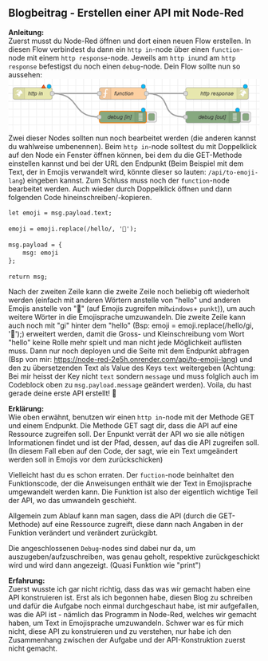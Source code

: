 ## Blogbeitrag - Erstellen einer API mit Node-Red

**Anleitung:**  
Zuerst musst du Node-Red öffnen und dort einen neuen Flow erstellen. In diesen Flow verbindest du dann ein `http in`-node über einen `function`-node mit einem `http response`-node. Jeweils am `http in`und am `http response` befestigst du noch einen `debug`-node. Dein Flow sollte nun so aussehen:
![Grundstruktur](../images/APImitNode-RedGrundstruktur.PNG)  
Zwei dieser Nodes sollten nun noch bearbeitet werden (die anderen kannst du wahlweise umbenennen). Beim `http in`-node solltest du mit Doppelklick auf den Node ein Fenster öffnen können, bei dem du die GET-Methode einstellen kannst und bei der URL den Endpunkt (Beim Beispiel mit dem Text, der in Emojis verwandelt wird, könnte dieser so lauten: `/api/to-emoji-lang`) eingeben kannst. Zum Schluss muss noch der `function`-node bearbeitet werden. Auch wieder durch Doppelklick öffnen und dann folgenden Code hineinschreiben/-kopieren.

```
let emoji = msg.payload.text;

emoji = emoji.replace(/hello/, '👋');

msg.payload = {
    msg: emoji
};

return msg;
```

Nach der zweiten Zeile kann die zweite Zeile noch beliebig oft wiederholt werden (einfach mit anderen Wörtern anstelle von "hello" und anderen Emojis anstelle von "👋" (auf Emojis zugreifen mit`windows`+ `punkt`)), um auch weitere Wörter in die Emojisprache umzuwandeln. Die zweite Zeile kann auch noch mit "gi" hinter dem "hello" (Bsp: emoji = emoji.replace(/hello/gi, '👋');) erweitert werden, damit die Gross- und Kleinschreibung vom Wort "hello" keine Rolle mehr spielt und man nicht jede Möglichkeit auflisten muss. Dann nur noch deployen und die Seite mit dem Endpunkt abfragen (Bsp von mir: https://node-red-2e5h.onrender.com/api/to-emoji-lang) und den zu übersetzenden Text als Value des Keys `text` weitergeben (Achtung: Bei mir heisst der Key nicht `text` sondern `message` und muss folglich auch im Codeblock oben zu `msg.payload.message` geändert werden).
Voila, du hast gerade deine erste API erstellt! 🎉

**Erklärung:**  
Wie oben erwähnt, benutzen wir einen `http in`-node mit der Methode GET und einem Endpunkt. Die Methode GET sagt dir, dass die API auf eine Ressource zugreifen soll. Der Enpunkt verrät der API wo sie alle nötigen Informationen findet und ist der Pfad, dessen, auf das die API zugreifen soll. (In diesem Fall eben auf den Code, der sagt, wie ein Text umgeändert werden soll in Emojis vor dem zurückschicken)

Vielleicht hast du es schon erraten. Der `fuction`-node beinhaltet den Funktionscode, der die Anweisungen enthält wie der Text in Emojisprache umgewandelt werden kann. Die Funktion ist also der eigentlich wichtige Teil der API, wo das umwandeln geschieht.

Allgemein zum Ablauf kann man sagen, dass die API (durch die GET-Methode) auf eine Ressource zugreift, diese dann nach Angaben in der Funktion verändert und verändert zurückgibt.

Die angeschlossenen `Debug`-nodes sind dabei nur da, um auszugeben/aufzuschreiben, was genau geholt, respektive zurückgeschickt wird und wird dann angezeigt. (Quasi Funktion wie "print")

**Erfahrung:**  
Zuerst wusste ich gar nicht richtig, dass das was wir gemacht haben eine API konstruieren ist. Erst als ich begonnen habe, diesen Blog zu schreiben und dafür die Aufgabe noch einmal durchgeschaut habe, ist mir aufgefallen, was die API ist - nämlich das Programm in Node-Red, welches wir gemacht haben, um Text in Emojisprache umzuwandeln. Schwer war es für mich nicht, diese API zu konstruieren und zu verstehen, nur habe ich den Zusammenhang zwischen der Aufgabe und der API-Konstruktion zuerst nicht gemacht.
